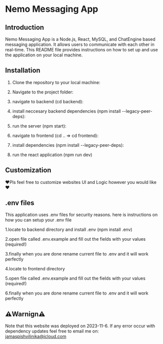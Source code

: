 
# Nemo Messaging App

## Introduction
Nemo Messaging App is a Node.js, React, MySQL, and ChatEngine based messaging application. It allows users to communicate with each other in real-time. This README file provides instructions on how to set up and use the application on your local machine.

## Installation

1. Clone the repository to your local machine:
2. Navigate to the project folder: 

4. navigate to backend (cd backend):
5. install neccesary backend dependencies (npm install --legacy-peer-deps):
7. run the server (npm start):
8. navigate to frontend (cd .. => cd frontend):
9. install dependencies (npm install --legacy-peer-deps):
10. run the react application (npm run dev)

## Customization
❤️Pls feel free to customize websites UI and Logic however you would like❤️

## .env files
This application uses .env files for security reasons. here is instructions on how you can setup your .env file

1.locate to backend directory and install .env (npm install .env)

2.open file called .env.example and fill out the fields with your values (required!)

3.finally when you are done rename current file to .env and it will work perfectly



4.locate to frontend directory

5.open file called .env.example and fill out the fields with your values (required!)

6.finally when you are done rename current file to .env and it will work perfectly

## ⚠️Warnign⚠️

Note that this website was deployed on 2023-11-6. If any error occur with dependency updates feel free to email me on: jamaspishvilinika@icloud.com
